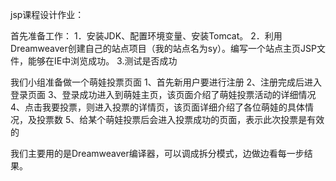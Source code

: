 jsp课程设计作业：

首先准备工作：
1．安装JDK、配置环境变量、安装Tomcat。 
2．利用Dreamweaver创建自己的站点项目（我的站点名为sy）。编写一个站点主页JSP文件，能够在IE中浏览成功。
3.测试是否成功

我们小组准备做一个萌娃投票页面
1、首先新用户要进行注册
2、注册完成后进入登录页面
3、登录成功进入到萌娃主页，该页面介绍了萌娃投票活动的详细情况
4、点击我要投票，则进入投票的详情页，该页面详细介绍了各位萌娃的具体情况，及投票数
5、给某个萌娃投票后会进入投票成功的页面，表示此次投票是有效的

我们主要用的是Dreamweaver编译器，可以调成拆分模式，边做边看每一步结果。
